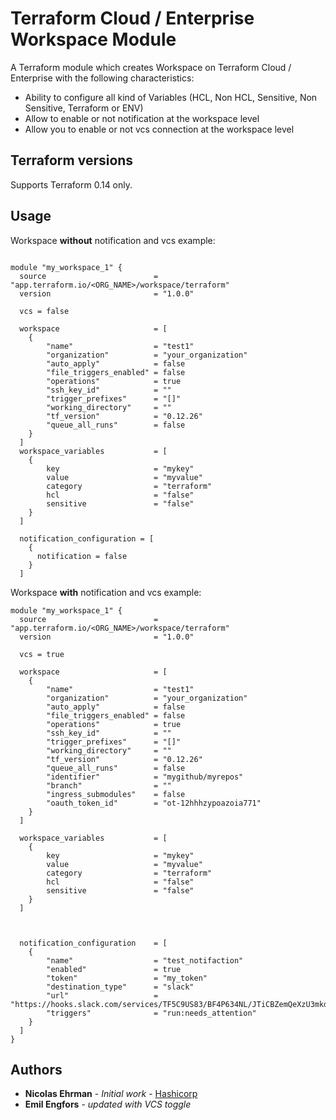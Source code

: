 # Terraform Cloud / Enterprise Workspace Module

A Terraform module which creates Workspace on Terraform Cloud / Enterprise with the following characteristics:
- Ability to configure all kind of Variables (HCL, Non HCL, Sensitive, Non Sensitive, Terraform or ENV)
- Allow to enable or not notification at the workspace level
- Allow you to enable or not vcs connection at the workspace level

## Terraform versions

Supports Terraform 0.14 only.

## Usage

Workspace **without** notification and vcs example: 

```hcl

module "my_workspace_1" {
  source                        = "app.terraform.io/<ORG_NAME>/workspace/terraform"
  version                       = "1.0.0"

  vcs = false

  workspace                     = [
    {
        "name"                  = "test1"
        "organization"          = "your_organization"
        "auto_apply"            = false
        "file_triggers_enabled" = false
        "operations"            = true
        "ssh_key_id"            = ""
        "trigger_prefixes"      = "[]"
        "working_directory"     = ""
        "tf_version"            = "0.12.26"
        "queue_all_runs"        = false
    }
  ]
  workspace_variables           = [
    {
        key                     = "mykey"
        value                   = "myvalue"
        category                = "terraform"
        hcl                     = "false"
        sensitive               = "false"
    } 
  ]

  notification_configuration = [
    {
      notification = false
    }
  ]

```

Workspace **with** notification and vcs example: 

```hcl
module "my_workspace_1" {
  source                        = "app.terraform.io/<ORG_NAME>/workspace/terraform"
  version                       = "1.0.0"

  vcs = true

  workspace                     = [
    {
        "name"                  = "test1"
        "organization"          = "your_organization"
        "auto_apply"            = false
        "file_triggers_enabled" = false
        "operations"            = true
        "ssh_key_id"            = ""
        "trigger_prefixes"      = "[]"
        "working_directory"     = ""
        "tf_version"            = "0.12.26"
        "queue_all_runs"        = false
        "identifier"            = "mygithub/myrepos"
        "branch"                = ""
        "ingress_submodules"    = false
        "oauth_token_id"        = "ot-12hhhzypoazoia771"
    }
  ]

  workspace_variables           = [
    {
        key                     = "mykey"
        value                   = "myvalue"
        category                = "terraform"
        hcl                     = "false"
        sensitive               = "false"
    } 
  ]



  notification_configuration    = [
    {
        "name"                  = "test_notifaction"
        "enabled"               = true
        "token"                 = "my_token"
        "destination_type"      = "slack"
        "url"                   = "https://hooks.slack.com/services/TF5C9US83/BF4P634NL/JTiCBZemQeXzU3mkdUHssjU"
        "triggers"              = "run:needs_attention"
    }
  ]
}

```

## Authors

* **Nicolas Ehrman** - *Initial work* - [Hashicorp](https://www.hashicorp.com)
* **Emil Engfors** - *updated with VCS toggle*



